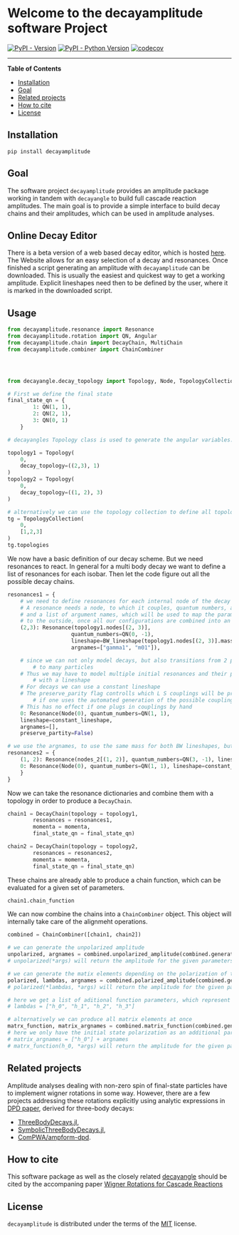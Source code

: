 # Welcome to the decayamplitude software Project

[![PyPI - Version](https://img.shields.io/pypi/v/decayamplitude.svg)](https://pypi.org/project/decayamplitude/)
[![PyPI - Python Version](https://img.shields.io/pypi/pyversions/decayamplitude.svg)](https://pypi.org/project/decayamplitude/)
[![codecov](https://codecov.io/gh/KaiHabermann/decayamplitude/graph/badge.svg?token=KXBO8KEQ3V)](https://codecov.io/gh/KaiHabermann/decayamplitude)


---

**Table of Contents**

- [Installation](#installation)
- [Goal](#goal)
- [Related projects](#related-projects)
- [How to cite](#how-to-cite)
- [License](#license)

## Installation

```console
pip install decayamplitude
```

## Goal

The software project `decayamplitude` provides an amplitude package working in tandem with `decayangle` to build full cascade reaction amplitudes. 
The main goal is to provide a simple interface to build decay chains and their amplitudes, which can be used in amplitude analyses. 

## Online Decay Editor
There is a beta version of a web based decay editor, which is hosted [here](https://kaihabermann.github.io/DecaySelector/).
The Website allows for an easy selection of a decay and resonances. Once finished a script generating an amplitude with `decayamplitude` can be downloaded.
This is usually the easiest and quickest way to get a working amplitude. Explicit lineshapes need then to be defined by the user, where it is marked in the downloaded script.

## Usage
```python
from decayamplitude.resonance import Resonance
from decayamplitude.rotation import QN, Angular
from decayamplitude.chain import DecayChain, MultiChain
from decayamplitude.combiner import ChainCombiner




from decayangle.decay_topology import Topology, Node, TopologyCollection

# First we define the final state
final_state_qn = {
        1: QN(1, 1),
        2: QN(2, 1),
        3: QN(0, 1)
    }

# decayangles Topology class is used to generate the angular variables. Be carefull here, as fit results may depend on the ordering. 

topology1 = Topology(
    0,
    decay_topology=((2,3), 1)
)
topology2 = Topology(
    0,
    decay_topology=((1, 2), 3)
)

# alternatively we can use the topology collection to define all topologies automatically
tg = TopologyCollection(
    0,
    [1,2,3]
)
tg.topologies
```

We now have a basic definition of our decay scheme. But we need resonances to react. In general for a multi body decay we want to define a list of resonances for each isobar. Then let the code figure out all the possible decay chains.

```python
resonances1 = {
    # we need to define resonances for each internal node of the decay chain
    # A resonance needs a node, to which it couples, quantum numbers, a lineshape
    # and a list of argument names, which will be used to map the parameters of the resonance 
    # to the outside, once all our configurations are combined into an amplitude
    (2,3): Resonance(topology1.nodes[(2, 3)], 
                    quantum_numbers=QN(0, -1), 
                    lineshape=BW_lineshape(topology1.nodes[(2, 3)].mass(momenta)), 
                    argnames=["gamma1", "m01"]),

    # since we can not only model decays, but also transitions from 2 particle
        # to many particles
    # Thus we may have to model multiple initial resonances and their production
        # with a lineshape
    # For decays we can use a constant lineshape 
    # The preserve_parity flag controlls which L S couplings will be produced, 
        # if one uses the automated generation of the possible couplings
    # This has no effect if one plugs in couplings by hand
    0: Resonance(Node(0), quantum_numbers=QN(1, 1),
    lineshape=constant_lineshape, 
    argnames=[], 
    preserve_partity=False)

# we use the argnames, to use the same mass for both BW lineshapes, but different widths
resonances2 = {
    (1, 2): Resonance(nodes_2[(1, 2)], quantum_numbers=QN(3, -1), lineshape=BW_lineshape(nodes_2[(1, 2)].mass(momenta)), argnames=["gamma2", "m01"]),
    0: Resonance(Node(0), quantum_numbers=QN(1, 1), lineshape=constant_lineshape, argnames=[], preserve_partity=False)
    }
}
```

Now we can take the resonance dictionaries and combine them with a topology in order to produce a `DecayChain`. 

```python
chain1 = DecayChain(topology = topology1,
        resonances = resonances1,
        momenta = momenta,
        final_state_qn = final_state_qn)

chain2 = DecayChain(topology = topology2,
        resonances = resonances2,
        momenta = momenta,
        final_state_qn = final_state_qn)
```
These chains are already able to produce a chain function, which can be evaluated for a given set of parameters. 

```python
chain1.chain_function
```

We can now combine the chains into a `ChainCombiner` object. This object will internally take care of the alignmeht operations.

```python
combined = ChainCombiner([chain1, chain2])

# we can generate the unpolarized amplitude
unpolarized, argnames = combined.unpolarized_amplitude(combined.generate_couplings())
# unpolarized(*args) will return the amplitude for the given parameters

# we can generate the matix elements depending on the polarization of the particles
polarized, lambdas, argnames = combined.polarized_amplitude(combined.generate_couplings())
# polarized(*lambdas, *args) will return the amplitude for the given parameters and polarization

# here we get a list of aditional function parameters, which represent the polarization of the initial and final state particles
# lambdas = ["h_0", "h_1", "h_2", "h_3"]

# alternatively we can produce all matrix elements at once
matrx_function, matrix_argnames = combined.matrix_function(combined.generate_couplings())
# here we only have the initial state polarization as an additional parameter
# matrix_argnames = ["h_0"] + argnames
# matrx_function(h_0, *args) will return the amplitude for the given parameters and polarization

```

## Related projects

Amplitude analyses dealing with non-zero spin of final-state particles have to implement wigner rotations in some way.
However, there are a few projects addressing these rotations explicitly using analytic expressions in [DPD paper](https://inspirehep.net/literature/1758460), derived for three-body decays:

- [ThreeBodyDecays.jl](https://github.com/mmikhasenko/ThreeBodyDecays.jl),
- [SymbolicThreeBodyDecays.jl](https://github.com/mmikhasenko/SymbolicThreeBodyDecays.jl),
- [ComPWA/ampform-dpd](https://github.com/ComPWA/ampform-dpd).

## How to cite
This software package as well as the closely related [decayangle](https://github.com/KaiHabermann/decayangle) should be cited by the accompaning paper
[Wigner Rotations for Cascade Reactions](https://doi.org/10.1103/PhysRevD.111.056015)

## License

`decayamplitude` is distributed under the terms of the [MIT](https://mit-license.org/) license.
